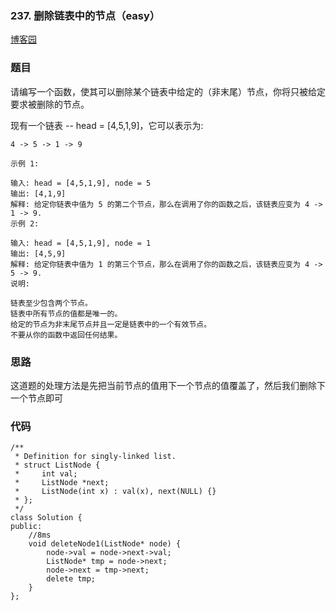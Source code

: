 ### 237. 删除链表中的节点（easy）

[博客园](http://www.cnblogs.com/grandyang/p/4647576.html)

### 题目 

请编写一个函数，使其可以删除某个链表中给定的（非末尾）节点，你将只被给定要求被删除的节点。

现有一个链表 -- head = [4,5,1,9]，它可以表示为:

    4 -> 5 -> 1 -> 9
    
	示例 1:
	
	输入: head = [4,5,1,9], node = 5
	输出: [4,1,9]
	解释: 给定你链表中值为 5 的第二个节点，那么在调用了你的函数之后，该链表应变为 4 -> 1 -> 9.
	示例 2:
	
	输入: head = [4,5,1,9], node = 1
	输出: [4,5,9]
	解释: 给定你链表中值为 1 的第三个节点，那么在调用了你的函数之后，该链表应变为 4 -> 5 -> 9.
	说明:
	
	链表至少包含两个节点。
	链表中所有节点的值都是唯一的。
	给定的节点为非末尾节点并且一定是链表中的一个有效节点。
	不要从你的函数中返回任何结果。


### 思路

这道题的处理方法是先把当前节点的值用下一个节点的值覆盖了，然后我们删除下一个节点即可

### 代码

```
/**
 * Definition for singly-linked list.
 * struct ListNode {
 *     int val;
 *     ListNode *next;
 *     ListNode(int x) : val(x), next(NULL) {}
 * };
 */
class Solution {
public:
    //8ms
    void deleteNode1(ListNode* node) {
        node->val = node->next->val;
        ListNode* tmp = node->next;
        node->next = tmp->next;
        delete tmp;
    }
};
```
